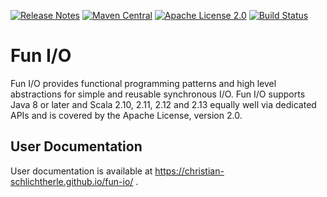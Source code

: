 [![Release Notes](https://img.shields.io/github/release/christian-schlichtherle/fun-io.svg?maxAge=3600)](https://github.com/christian-schlichtherle/fun-io/releases/latest)
[![Maven Central](https://img.shields.io/maven-central/v/global.namespace.fun-io/fun-io-api.svg)](http://search.maven.org/#search%7Cga%7C1%7Cg%3A%22global.namespace.fun-io%22)
[![Apache License 2.0](https://img.shields.io/github/license/christian-schlichtherle/neuron-di.svg?maxAge=3600)](https://www.apache.org/licenses/LICENSE-2.0)
[![Build Status](https://api.travis-ci.org/christian-schlichtherle/fun-io.svg)](https://travis-ci.org/christian-schlichtherle/fun-io)

# Fun I/O

Fun I/O provides functional programming patterns and high level abstractions for simple and reusable synchronous I/O.
Fun I/O supports Java 8 or later and Scala 2.10, 2.11, 2.12 and 2.13 equally well via dedicated APIs and is covered by the 
Apache License, version 2.0.

## User Documentation

User documentation is available at https://christian-schlichtherle.github.io/fun-io/ .

